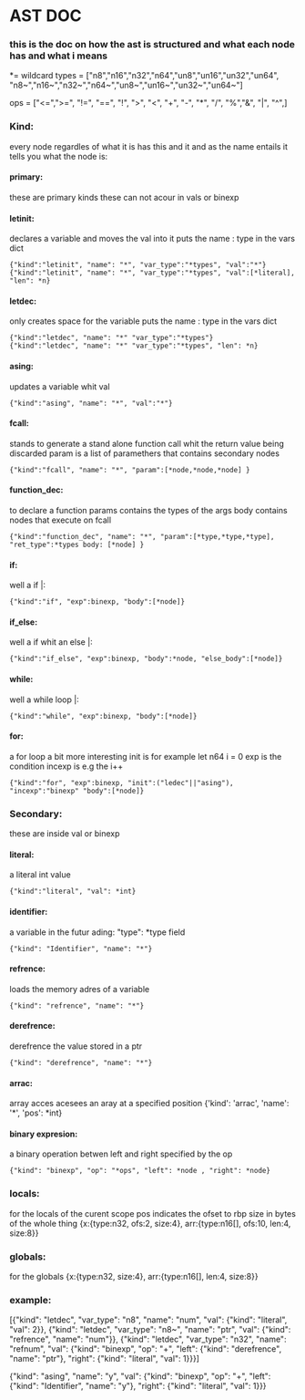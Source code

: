 # AST DOC
### this is the doc on how the ast is structured and what each node has and what i means
*= wildcard
types = ["n8","n16","n32","n64","un8","un16","un32","un64", "n8~","n16~","n32~","n64~","un8~","un16~","un32~","un64~"]

ops   = ["<=",">=", "!=", "==", "!", ">", "<", "+", "-", "*", "/", "%","&", "|", "^",]
### Kind:
every node regardles of what it is has this and it and as the name entails it tells you what the node is:
#### primary:
these are primary kinds these can not acour in vals or binexp

#### letinit:
declares a variable and moves the val into it
puts the name : type in the vars dict

    {"kind":"letinit", "name": "*", "var_type":"*types", "val":"*"}
    {"kind":"letinit", "name": "*", "var_type":"*types", "val":[*literal], "len": *n}

#### letdec:
only creates space for the variable 
puts the name : type in the vars dict

    {"kind":"letdec", "name": "*" "var_type":"*types"}
    {"kind":"letdec", "name": "*" "var_type":"*types", "len": *n}

#### asing:
updates a variable whit val

    {"kind":"asing", "name": "*", "val":"*"}

#### fcall:
stands to generate a stand alone function call whit the return value being discarded
param is a list of paramethers that contains secondary nodes

    {"kind":"fcall", "name": "*", "param":[*node,*node,*node] }

#### function_dec:
to declare a function 
params contains the types of the args
body contains nodes that execute on fcall
    
    {"kind":"function_dec", "name": "*", "param":[*type,*type,*type], "ret_type":*types body: [*node] }

#### if:
well a if |:

    {"kind":"if", "exp":binexp, "body":[*node]}

#### if_else:
well a if whit an else |:
    
    {"kind":"if_else", "exp":binexp, "body":*node, "else_body":[*node]}

#### while:
well a while loop |:

    {"kind":"while", "exp":binexp, "body":[*node]}

#### for:
a for loop a bit more interesting
init is for example let n64 i = 0
exp is the condition
incexp is e.g the i++
    
    {"kind":"for", "exp":binexp, "init":("ledec"||"asing"), "incexp":"binexp" "body":[*node]}

### Secondary:
these are inside val or binexp

#### literal:
a literal int value

    {"kind":"literal", "val": *int}

#### identifier:
a variable 
in the futur ading: "type": *type
field
    
    {"kind": "Identifier", "name": "*"}

#### refrence:
loads the memory adres of a variable

    {"kind": "refrence", "name": "*"}

#### derefrence:
derefrence the value stored in a ptr
    
    {"kind": "derefrence", "name": "*"}

#### arrac:
array acces
acesees an aray at a specified position
    {'kind': 'arrac', 'name': '*', 'pos': *int}
            

#### binary expresion:
a binary operation betwen left and right specified by the op

    {"kind": "binexp", "op": "*ops", "left": *node , "right": *node}

### locals:
for the locals of the curent scope
pos indicates the ofset to rbp
size in bytes of the whole thing
    {x:{type:n32, ofs:2, size:4}, arr:{type:n16[], ofs:10, len:4, size:8}}

### globals:
for the globals
    {x:{type:n32, size:4}, arr:{type:n16[], len:4, size:8}}

### example:
[{"kind": "letdec", "var_type": "n8", "name": "num", "val": {"kind": "literal", "val": 2}}, 
{"kind": "letdec", "var_type": "n8~", "name": "ptr", "val": {"kind": "refrence", "name": "num"}}, 
{"kind": "letdec", "var_type": "n32", "name": "refnum", "val": {"kind": "binexp", "op": "+", "left": {"kind": "derefrence", "name": "ptr"}, "right": {"kind": "literal", "val": 1}}}]

{"kind": "asing", "name": "y", "val": {"kind": "binexp", "op": "+", "left": {"kind": "Identifier", "name": "y"}, "right": {"kind": "literal", "val": 1}}}    
